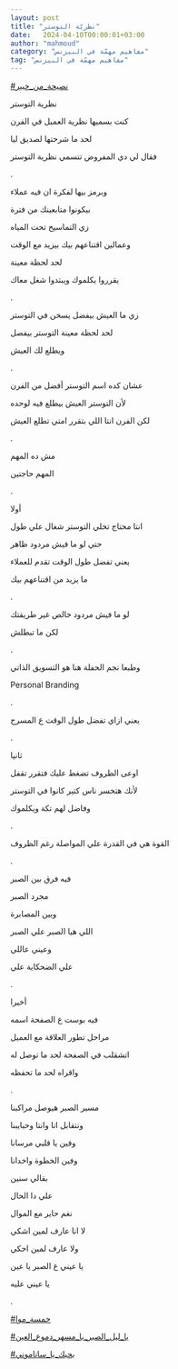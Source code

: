 ```yaml
---
layout: post
title: "نظريّة التوستر"
date:   2024-04-10T00:00:01+03:00
author: "mahmoud"
category: "مفاهيم مهمّة في البيزنس"
tag: "مفاهيم مهمّة في البيزنس"
---
```



[<u>\#نصيحة\_من\_خبير</u>](https://www.facebook.com/hashtag/%D9%86%D8%B5%D9%8A%D8%AD%D8%A9_%D9%85%D9%86_%D8%AE%D8%A8%D9%8A%D8%B1?__eep__=6&__cft__%5b0%5d=AZVA6KhMDlaqYXvQ6qQ6Gd7p5BHQagJwx_mCJi2tNIXJa1RNmEhdLUq1eIUuPyuMVLfCROEuj8tVCwxtyYocgXPs7JPkqhr5_e8qpuzbNLnk-TDwfuIZAJq-AzGD_XwJts7bG3TKkVAhBLK_L16d8WOIyu9fLhYsNCp05VpJJLEULaKQ2GXtbaiC2MN9GX5atuo&__tn__=*NK-R)

نظرية التوستر

كنت بسميها نظرية العميل في الفرن

لحد ما شرحتها لصديق ليا

فقال لي دي المفروض تتسمي نظرية التوستر

.

وبرمز بيها لفكرة ان فيه عملاء

بيكونوا متابعينك من فترة

زي التماسيح تحت المياه

وعمالين اقتناعهم بيك بيزيد مع الوقت

لحد لحظة معينة

يقرروا يكلموك ويبتدوا شغل معاك

.

زي ما العيش بيفضل يسخن في التوستر

لحد لحظة معينة التوستر بيفصل

ويطلع لك العيش

.

عشان كده اسم التوستر أفضل من الفرن

لأن التوستر العيش بيطلع فيه لوحده

لكن الفرن انتا اللي بتقرر امتي تطلع العيش

.

مش ده المهم

المهم حاجتين

.

أولا

انتا محتاج تخلي التوستر شغال علي طول

حتي لو ما فيش مردود ظاهر

يعني تفضل طول الوقت تقدم للعملاء

ما يزيد من اقتناعهم بيك

.

لو ما فيش مردود خالص غير طريقتك

لكن ما تبطلش

.

وطبعا نجم الحفلة هنا هو التسويق الذاتي

Personal Branding

.

يعني ازاي تفضل طول الوقت ع المسرح

.

ثانيا

اوعى الظروف تضغط عليك فتقرر تقفل

لأنك هتخسر ناس كتير كانوا في التوستر

وفاضل لهم تكة ويكلموك

.

القوة هي في القدرة علي المواصلة رغم الظروف

.

فيه فرق بين الصبر

مجرد الصبر

وبين المصابرة

اللي هيا الصبر علي الصبر

وعيني عاللي

علي الضحكاية علي

.

أخيرا

فيه بوست ع الصفحة اسمه

مراحل تطور العلاقة مع العميل

اتشقلب في الصفحة لحد ما توصل له

واقراه لحد ما تحفظه

.

مسير الصبر هيوصل مراكبنا

ونتقابل انا وانتا وحبايبنا

وفين يا قلبي مرسانا

وفين الخطوة واخدانا

بقالي سنين

علي دا الحال

نغم حاير مع الموال

لا انا عارف لمين اشكي

ولا عارف لمين احكي

يا عيني ع الصبر يا عين

يا عيني عليه

.

[<u>\#خمسة\_موا</u>](https://www.facebook.com/hashtag/%D8%AE%D9%85%D8%B3%D8%A9_%D9%85%D9%88%D8%A7?__eep__=6&__cft__%5b0%5d=AZVA6KhMDlaqYXvQ6qQ6Gd7p5BHQagJwx_mCJi2tNIXJa1RNmEhdLUq1eIUuPyuMVLfCROEuj8tVCwxtyYocgXPs7JPkqhr5_e8qpuzbNLnk-TDwfuIZAJq-AzGD_XwJts7bG3TKkVAhBLK_L16d8WOIyu9fLhYsNCp05VpJJLEULaKQ2GXtbaiC2MN9GX5atuo&__tn__=*NK-R)

[<u>\#يا\_ليل\_الصبر\_يا\_مسهر\_دموع\_العين</u>](https://www.facebook.com/hashtag/%D9%8A%D8%A7_%D9%84%D9%8A%D9%84_%D8%A7%D9%84%D8%B5%D8%A8%D8%B1_%D9%8A%D8%A7_%D9%85%D8%B3%D9%87%D8%B1_%D8%AF%D9%85%D9%88%D8%B9_%D8%A7%D9%84%D8%B9%D9%8A%D9%86?__eep__=6&__cft__%5b0%5d=AZVA6KhMDlaqYXvQ6qQ6Gd7p5BHQagJwx_mCJi2tNIXJa1RNmEhdLUq1eIUuPyuMVLfCROEuj8tVCwxtyYocgXPs7JPkqhr5_e8qpuzbNLnk-TDwfuIZAJq-AzGD_XwJts7bG3TKkVAhBLK_L16d8WOIyu9fLhYsNCp05VpJJLEULaKQ2GXtbaiC2MN9GX5atuo&__tn__=*NK-R)

[<u>\#بحبك\_يا\_ساتاموني</u>](https://www.facebook.com/hashtag/%D8%A8%D8%AD%D8%A8%D9%83_%D9%8A%D8%A7_%D8%B3%D8%A7%D8%AA%D8%A7%D9%85%D9%88%D9%86%D9%8A?__eep__=6&__cft__%5b0%5d=AZVA6KhMDlaqYXvQ6qQ6Gd7p5BHQagJwx_mCJi2tNIXJa1RNmEhdLUq1eIUuPyuMVLfCROEuj8tVCwxtyYocgXPs7JPkqhr5_e8qpuzbNLnk-TDwfuIZAJq-AzGD_XwJts7bG3TKkVAhBLK_L16d8WOIyu9fLhYsNCp05VpJJLEULaKQ2GXtbaiC2MN9GX5atuo&__tn__=*NK-R)
